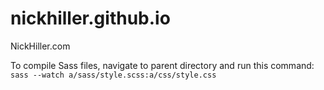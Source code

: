 # nickhiller.github.io
NickHiller.com

To compile Sass files, navigate to parent directory and run this command: `sass --watch a/sass/style.scss:a/css/style.css`
